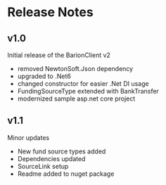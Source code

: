 # Release Notes

## v1.0

Initial release of the BarionClient v2
- removed NewtonSoft.Json dependency
- upgraded to .Net6
- changed constructor for easier .Net DI usage
- FundingSourceType extended with BankTransfer
- modernized sample asp.net core project

## v1.1

Minor updates
- New fund source types added
- Dependencies updated
- SourceLink setup
- Readme added to nuget package